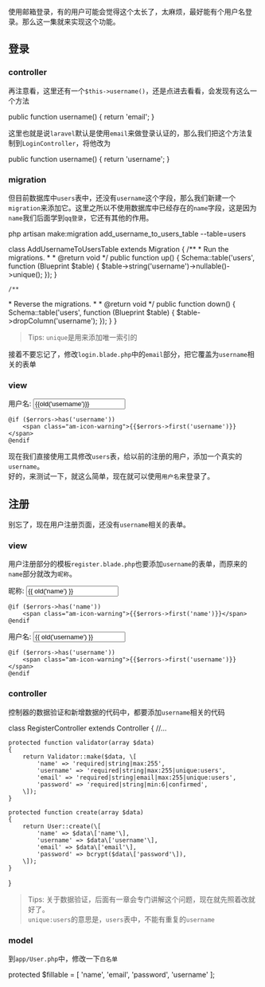 使用邮箱登录，有的用户可能会觉得这个太长了，太麻烦，最好能有个用户名登录。那么这一集就来实现这个功能。

登录
--

### controller

再注意看，这里还有一个`$this->username()`，还是点进去看看，会发现有这么一个方法

public function username()
{
    return 'email';
}

这里也就是说`laravel`默认是使用`email`来做登录认证的，那么我们把这个方法复制到`LoginController`，将他改为

public function username()
{
    return 'username';
}

### migration

但目前数据库中`users`表中，还没有`username`这个字段，那么我们新建一个`migration`来添加它。这里之所以不使用数据库中已经存在的`name`字段，这是因为`name`我们后面学到`qq登录`，它还有其他的作用。

php artisan make:migration add\_username\_to\_users\_table --table=users

class AddUsernameToUsersTable extends Migration
{
    /**
 \* Run the migrations.
 *
 \* @return void
 */
    public function up()
    {
        Schema::table('users', function (Blueprint $table) {
            $table->string('username')->nullable()->unique();
        });
    }

    /**
 \* Reverse the migrations.
 *
 \* @return void
 */
    public function down()
    {
        Schema::table('users', function (Blueprint $table) {
            $table->dropColumn('username');
        });
    }
}

> Tips: `unique`是用来添加唯一索引的

接着不要忘记了，修改`login.blade.php`中的`email`部分，把它覆盖为`username`相关的表单

### view

<div class="am-form-group am-form-icon am-form-feedback {{ $errors->has('username') ? ' am-form-error' : '' }}">
    <label class="am-form-label" for="username">用户名: </label>
    <input type="text" id="username" name="username" class="am-form-field" placeholder="输入你的用户名" value="{{old('username')}}">

    @if ($errors->has('username'))
        <span class="am-icon-warning">{{$errors->first('username')}}</span>
    @endif
</div>

现在我们直接使用工具修改`users`表，给以前的注册的用户，添加一个真实的`username`。  
好的，来测试一下，就这么简单，现在就可以使用`用户名`来登录了。

注册
--

别忘了，现在用户注册页面，还没有`username`相关的表单。

### view

用户注册部分的模板`register.blade.php`也要添加`username`的表单，而原来的`name`部分就改为`昵称`。

<div class="am-form-group am-form-icon am-form-feedback {{ $errors->has('name') ? ' am-form-error' : '' }}">
    <label class="am-form-label" for="name">昵称: </label>
    <input type="text" id="name" class="am-form-field" placeholder="输入你的昵称" name="name" value="{{ old('name') }}">

    @if ($errors->has('name'))
        <span class="am-icon-warning">{{$errors->first('name')}}</span>
    @endif
</div>

<div class="am-form-group am-form-icon am-form-feedback {{ $errors->has('username') ? ' am-form-error' : '' }}">
    <label class="am-form-label" for="username">用户名: </label>
    <input type="text" id="username" class="am-form-field" placeholder="输入你的用户名" name="username" value="{{ old('username') }}">

    @if ($errors->has('username'))
        <span class="am-icon-warning">{{$errors->first('username')}}</span>
    @endif
</div>

### controller

控制器的数据验证和新增数据的代码中，都要添加`username`相关的代码

class RegisterController extends Controller
{
    //...

    protected function validator(array $data)
    {
        return Validator::make($data, \[
            'name' => 'required|string|max:255',
            'username' => 'required|string|max:255|unique:users',
            'email' => 'required|string|email|max:255|unique:users',
            'password' => 'required|string|min:6|confirmed',
        \]);
    }

    protected function create(array $data)
    {
        return User::create(\[
            'name' => $data\['name'\],
            'username' => $data\['username'\],
            'email' => $data\['email'\],
            'password' => bcrypt($data\['password'\]),
        \]);
    }
}

> Tips: 关于数据验证，后面有一章会专门讲解这个问题，现在就先照着改就好了。  
> `unique:users`的意思是，`users`表中，不能有重复的`username`

### model

到`app/User.php`中，修改一下`白名单`

protected $fillable = \[
    'name', 'email', 'password', 'username'
\];